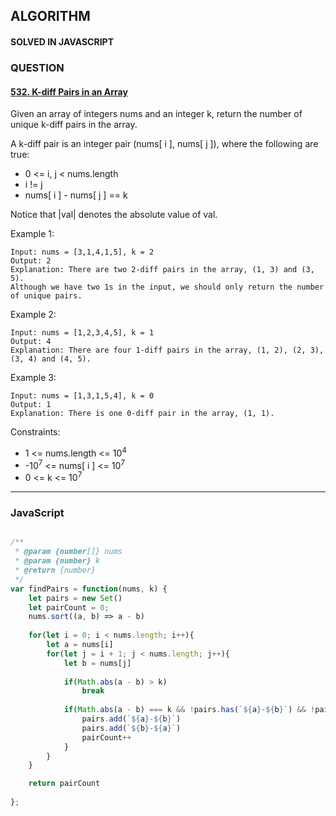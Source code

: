 ## ALGORITHM

#### SOLVED IN JAVASCRIPT
### QUESTION

#### [532. K-diff Pairs in an Array](https://leetcode.com/problems/k-diff-pairs-in-an-array/)

Given an array of integers nums and an integer k, return the number of unique k-diff pairs in the array.

A k-diff pair is an integer pair (nums[ i ], nums[ j ]), where the following are true:

* 0 <= i, j < nums.length
* i != j
* nums[ i ] - nums[ j ] == k

Notice that |val| denotes the absolute value of val.

Example 1:

```
Input: nums = [3,1,4,1,5], k = 2
Output: 2
Explanation: There are two 2-diff pairs in the array, (1, 3) and (3, 5).
Although we have two 1s in the input, we should only return the number of unique pairs.
```

Example 2:

```
Input: nums = [1,2,3,4,5], k = 1
Output: 4
Explanation: There are four 1-diff pairs in the array, (1, 2), (2, 3), (3, 4) and (4, 5).
```

Example 3: 

```
Input: nums = [1,3,1,5,4], k = 0
Output: 1
Explanation: There is one 0-diff pair in the array, (1, 1).
```

Constraints:

* 1 <= nums.length <= 10<sup>4</sup>
* -10<sup>7</sup> <= nums[ i ] <= 10<sup>7</sup>
* 0 <= k <= 10<sup>7</sup>

-----

### JavaScript

```js

/**
 * @param {number[]} nums
 * @param {number} k
 * @return {number}
 */
var findPairs = function(nums, k) {
    let pairs = new Set()
    let pairCount = 0;
    nums.sort((a, b) => a - b)
    
    for(let i = 0; i < nums.length; i++){
        let a = nums[i]
        for(let j = i + 1; j < nums.length; j++){
            let b = nums[j]
            
            if(Math.abs(a - b) > k)
                break
            
            if(Math.abs(a - b) === k && !pairs.has(`${a}-${b}`) && !pairs.has(`${b}-${a}`)){
                pairs.add(`${a}-${b}`)
                pairs.add(`${b}-${a}`)
                pairCount++
            }
        }
    }

    return pairCount
    
};

```
